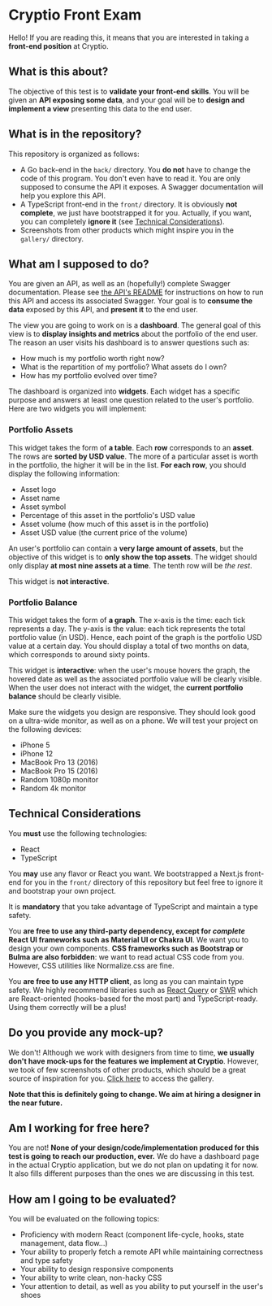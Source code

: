 # Cryptio Front Exam

Hello! If you are reading this, it means that you are interested in taking a
**front-end position** at Cryptio.


## What is this about?

The objective of this test is to **validate your front-end skills**. You will be
given an **API exposing some data**, and your goal will be to **design and
implement a view** presenting this data to the end user.


## What is in the repository?

This repository is organized as follows:

- A Go back-end in the `back/` directory. You **do not** have to change the code
of this program. You don't even have to read it. You are only supposed to
consume the API it exposes. A Swagger documentation will help you explore this
API.
- A TypeScript front-end in the `front/` directory. It is obviously **not
complete**, we just have bootstrapped it for you. Actually, if you want, you can
completely **ignore it** (see [Technical
Considerations](#technical-considerations)).
- Screenshots from other products which might inspire you in the `gallery/`
directory.

## What am I supposed to do?

You are given an API, as well as an (hopefully!) complete Swagger documentation.
Please see [the API's README](back/README.md) for instructions on how to run
this API and access its associated Swagger. Your goal is to **consume the data**
exposed by this API, and **present it** to the end user.

The view you are going to work on is a **dashboard**. The general goal of this
view is to **display insights and metrics** about the portfolio of the end user.
The reason an user visits his dashboard is to answer questions such as:

- How much is my portfolio worth right now?
- What is the repartition of my portfolio? What assets do I own?
- How has my portfolio evolved over time?

The dashboard is organized into **widgets**. Each widget has a specific purpose
and answers at least one question related to the user's portfolio. Here are two
widgets you will implement:

### Portfolio Assets

This widget takes the form of **a table**. Each **row** corresponds to an
**asset**. The rows are **sorted by USD value**. The more of a particular asset
is worth in the portfolio, the higher it will be in the list. **For each row**,
you should display the following information:

- Asset logo
- Asset name
- Asset symbol
- Percentage of this asset in the portfolio's USD value
- Asset volume (how much of this asset is in the portfolio)
- Asset USD value (the current price of the volume)

An user's portfolio can contain a **very large amount of assets**, but the
objective of this widget is to **only show the top assets**. The widget should
only display **at most nine assets at a time**. The tenth row will be *the
rest*.

This widget is **not interactive**.

### Portfolio Balance

This widget takes the form of **a graph**. The x-axis is the time: each tick
represents a day. The y-axis is the value: each tick represents the total
portfolio value (in USD). Hence, each point of the graph is the portfolio USD
value at a certain day. You should display a total of two months on data, which
corresponds to around sixty points.

This widget is **interactive**: when the user's mouse hovers the graph, the
hovered date as well as the associated portfolio value will be clearly visible.
When the user does not interact with the widget, the **current portfolio
balance** should be clearly visible.

Make sure the widgets you design are responsive. They should look good on a
ultra-wide monitor, as well as on a phone. We will test your project on the
following devices:

- iPhone 5
- iPhone 12
- MacBook Pro 13 (2016)
- MacBook Pro 15 (2016)
- Random 1080p monitor
- Random 4k monitor


## Technical Considerations

You **must** use the following technologies:

- React
- TypeScript

You **may** use any flavor or React you want. We bootstrapped a Next.js
front-end for you in the `front/` directory of this repository but feel free to
ignore it and bootstrap your own project.

It is **mandatory** that you take advantage of TypeScript and maintain a type
safety.

You **are free to use any third-party dependency, except for *complete* React UI
frameworks such as Material UI or Chakra UI**. We want you to design your own
components. **CSS frameworks such as Bootstrap or Bulma are also forbidden**: we
want to read actual CSS code from you. However, CSS utilities like
Normalize.css are fine.

You **are free to use any HTTP client**, as long as you can maintain type
safety. We highly recommend libraries such as [React Query](https://react-query.tanstack.com/)
or [SWR](https://swr.vercel.app/) which are React-oriented (hooks-based for the
most part) and TypeScript-ready. Using them correctly will be a plus!


## Do you provide any mock-up?

We don't! Although we work with designers from time to time, **we usually don't
have mock-ups for the features we implement at Cryptio**. However, we took of few
screenshots of other products, which should be a great source of inspiration for
you. [Click here](./gallery/) to access the gallery.

**Note that this is definitely going to change. We aim at hiring a designer in
the near future.**


## Am I working for free here?

You are not! **None of your design/code/implementation produced for this test is
going to reach our production, ever.** We do have a dashboard page in the actual
Cryptio application, but we do not plan on updating it for now. It also fills
different purposes than the ones we are discussing in this test.


## How am I going to be evaluated?

You will be evaluated on the following topics:

- Proficiency with modern React (component life-cycle, hooks, state management,
data flow...)
- Your ability to properly fetch a remote API while maintaining correctness and
type safety
- Your ability to design responsive components
- Your ability to write clean, non-hacky CSS
- Your attention to detail, as well as you ability to put yourself in the user's
shoes
